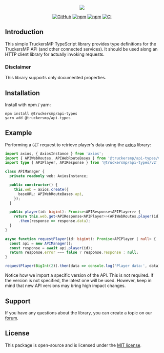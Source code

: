 <p align="center"><img src="https://truckersmp.com/assets/img/truckersmp-logo-sm.png"></p>

<p align="center">
<a href="https://github.com/TruckersMP/API-Types/blob/HEAD/LICENSE.md"><img alt="GitHub" src="https://img.shields.io/github/license/TruckersMP/api-types"></a>
<a href="https://www.npmjs.com/package/@truckersmp/api-types"><img alt="npm" src="https://img.shields.io/npm/v/@truckersmp/api-types"></a>
<a href="https://www.npmjs.com/package/@truckersmp/api-types"><img alt="npm" src="https://img.shields.io/npm/dt/@truckersmp/api-types"></a>
<a href="https://github.com/TruckersMP/API-Types/actions/workflows/ci.yml"><img alt="CI" src="https://github.com/TruckersMP/API-Types/actions/workflows/ci.yml/badge.svg"></a>
</p>

## Introduction

This simple TruckersMP TypeScript library provides type definitions for the TruckersMP API (and other connected
services). It should be used along an HTTP client library for actually invoking requests.

### Disclaimer

This library supports only documented properties.

## Installation

Install with npm / yarn:

```
npm install @truckersmp/api-types
yarn add @truckersmp/api-types
```

## Example

Performing a `GET` request to retrieve player's data using the [axios](https://github.com/axios/axios) library:

```ts
import axios, { AxiosInstance } from 'axios';
import { APIWebRoutes, APIWebRouteBases } from '@truckersmp/api-types/v2';
import type { APIPlayer, APIResponse } from '@truckersmp/api-types/v2';

class APIManager {
  private readonly web: AxiosInstance;

  public constructor() {
    this.web = axios.create({
      baseURL: APIWebRouteBases.api,
    });
  }

  public player(id: bigint): Promise<APIResponse<APIPlayer>> {
    return this.web.get<APIResponse<APIPlayer>>(APIWebRoutes.player(id))
      .then(response => response.data);
  }
}

async function requestPlayer(id: bigint): Promise<APIPlayer | null> {
  const api = new APIManager();
  const response = await api.player(id);
  return response.error === false ? response.response : null;
}

requestPlayer(BigInt(2)).then(data => console.log('Player data:', data));
```

Notice how we import a specific version of the API. This is not required. If the version is not specified,
the latest one will be used. However, keep in mind that new API versions may bring high impact changes.

## Support

If you have any questions about the library, you can create a topic on our
[forum](https://forum.truckersmp.com/index.php?/forum/198-developer-portal/).

## License

This package is open-source and is licensed under the [MIT license](LICENSE.md).
